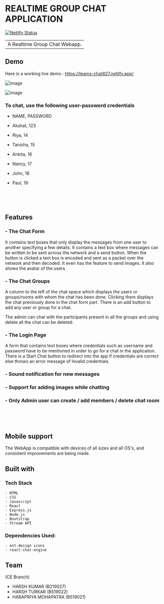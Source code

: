 # REALTIME GROUP CHAT APPLICATION

[![Netlify Status](https://api.netlify.com/api/v1/badges/64656af6-d1cc-49fc-b4bb-1c6e92079449/deploy-status)](https://app.netlify.com/sites/teams-chat827/deploys)


<table>
<tr>
<td>
   A Realtime Group Chat Webapp.
</td>
</tr>
</table>


## Demo
Here is a working live demo :  https://teams-chat827.netlify.app/

![image](https://user-images.githubusercontent.com/73309402/147388961-6ce7377d-7469-484c-94b0-36b40b09bac4.png)

![image](https://user-images.githubusercontent.com/73309402/147388964-97b53162-4fe9-4a66-a623-316c470009a8.png)


### To chat, use the following user-password  credentials

-  NAME, PASSWORD

- Akshat, 123
- Riya, 14
- Tanisha, 15
- Ankita, 16
- Nancy, 17
- John, 18
- Paul, 19

<p>&nbsp;</p>
<p>&nbsp;</p>

## Features

### - The Chat Form

It contains text boxes that only display the messages from one user to another specifying a few details. It contains a text box where messages can be written to be sent across the network and a send button. When the button is clicked a text box is encoded and sent as a packet over the network and then decoded. It even has the feature to send images. It also shows the avatar of the users.

### - The Chat Groups

A column to the left of the chat space which displays the users or groups/rooms with whom the chat has been done. Clicking them displays the chat previously done in the chat form part. There is an add button to add any user or group for a chat.

The admin can chat with the participants present in all the groups and using delete all the chat can be deleted. 


### - The Login Page

A form that contains text boxes where credentials such as username and password have to be mentioned in order to go for a chat in the application. There is a Start Chat button to redirect into the app if credentials are correct else throws an error message of Invalid credentials.


### - Sound notification for new messages

### - Support for adding images while chatting

### - Only Admin user can create / add members / delete chat room

<p>&nbsp;</p>
<p>&nbsp;</p>

## Mobile support
The WebApp is compatible with devices of all sizes and all OS's, and consistent improvements are being made.


## Built with 

### Tech Stack

    - HTML
    - CSS
    - Javascript
    - React
    - Express.js
    - Node.js
    - Bootstrap
    - Stream API 

### Dependencies Used: 

    - ant-design icons
    - react-chat-engine




## Team

(CE Branch)

- HARSH KUMAR (B219027)
- HARSH TURKAR (B519022)
- HARAPRIYA MOHAPATRA (B519021)




